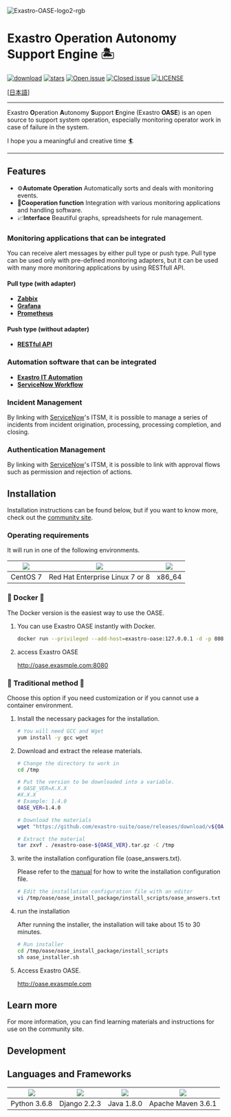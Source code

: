 ![Exastro-OASE-logo2-rgb](https://user-images.githubusercontent.com/83527822/137485693-20c8eb39-4588-4fce-ad0c-4a6f96cacd86.png)
# Exastro Operation Autonomy Support Engine 🏝

[![download](https://img.shields.io/github/downloads/exastro-suite/oase/total.svg)](https://github.com/exastro-suite/oase/releases)
[![stars](https://img.shields.io/github/stars/exastro-suite/oase)](https://github.com/exastro-suite/oase)
[![Open issue](https://img.shields.io/github/issues/exastro-suite/oase)](https://github.com/exastro-suite/oase/issues)
[![Closed issue](https://img.shields.io/github/issues-closed/exastro-suite/oase)](https://github.com/exastro-suite/oase/issues)
[![LICENSE](https://img.shields.io/github/license/exastro-suite/oase.svg)](https://github.com/exastro-suite/oase/blob/master/LICENSE )

[[日本語](./README_ja.md)]

---

Exastro **O**peration **A**utonomy **S**upport **E**ngine (Exastro **OASE**) is an open source to support system operation, especially monitoring operator work in case of failure in the system.

I hope you a meaningful and creative time 🏄

---

## Features

- ⚙**Automate Operation** Automatically sorts and deals with monitoring events.
- 👫**Cooperation function** Integration with various monitoring applications and handling software.
- 📈**Interface** Beautiful graphs, spreadsheets for rule management.

### Monitoring applications that can be integrated

You can receive alert messages by either pull type or push type.
Pull type can be used only with pre-defined monitoring adapters, but it can be used with many more monitoring applications by using RESTfull API.

#### **Pull** type (with adapter)

- [**Zabbix**](https://github.com/zabbix/zabbix)
- [**Grafana**](https://github.com/grafana/grafana)
- [**Prometheus**](https://github.com/prometheus/prometheus)
#### **Push** type (without adapter)

- [**RESTful API**](https://exastro-suite.github.io/oase-docs/OASE_documents_ja/html/api/01_events_request.html)

### Automation software that can be integrated

- [**Exastro IT Automation**](https://github.com/exastro-suite/it-automation)
- [**ServiceNow Workflow**](https://www.servicenow.com/)

### Incident Management

By linking with [ServiceNow](https://www.servicenow.com/)'s ITSM, it is possible to manage a series of incidents from incident origination, processing, processing completion, and closing.

### Authentication Management

By linking with [ServiceNow](https://www.servicenow.com/)'s ITSM, it is possible to link with approval flows such as permission and rejection of actions.

## Installation

Installation instructions can be found below, but if you want to know more, check out the [community site](https://exastro-suite.github.io/oase-docs/learn_ja.html#introduction).

### Operating requirements

It will run in one of the following environments.

|<img src="https://img.shields.io/badge/-CentOS-A1077C.svg?logo=centos&style=flat">|<img src="https://img.shields.io/badge/-RedHat- EE0000.svg?logo=red-hat&style=flat">|<img src="https://img.shields.io/badge/-Docker-FFFFFF.svg?logo=docker&style=flat">|
|----|----|----|
|CentOS 7| Red Hat Enterprise Linux 7 or 8|x86_64|

### 🐳 Docker 🐷

The Docker version is the easiest way to use the OASE.

1. You can use Exastro OASE instantly with Docker.

    ```bash
    docker run --privileged --add-host=exastro-oase:127.0.0.1 -d -p 8080:80 -p 10443:443 --name exastro-oase exastro/oase 
    ```

2. access Exastro OASE

    http://oase.exasmple.com:8080

### 🗿 Traditional method 🐶

Choose this option if you need customization or if you cannot use a container environment.

1. Install the necessary packages for the installation.

    ```bash
    # You will need GCC and Wget
    yum install -y gcc wget
    ```

2. Download and extract the release materials.

    ```bash
    # Change the directory to work in
    cd /tmp

    # Put the version to be downloaded into a variable.
    # OASE_VER=X.X.X
    #X.X.X
    # Example: 1.4.0
    OASE_VER=1.4.0

    # Download the materials
    wget "https://github.com/exastro-suite/oase/releases/download/v${OASE_VER}/exastro-oase-${OASE_VER}.tar.gz"

    # Extract the material
    tar zxvf . /exastro-oase-${OASE_VER}.tar.gz -C /tmp
    ```

3. write the installation configuration file (oase_answers.txt).

    Please refer to the [manual](https://exastro-suite.github.io/oase-docs/OASE_documents_ja/html/settings/installation.html) for how to write the installation configuration file.

    ```bash
    # Edit the installation configuration file with an editor
    vi /tmp/oase/oase_install_package/install_scripts/oase_answers.txt
    ```

4. run the installation

    After running the installer, the installation will take about 15 to 30 minutes.

    ```bash
    # Run installer
    cd /tmp/oase/oase_install_package/install_scripts
    sh oase_installer.sh
    ```

5. Access Exastro OASE.

    http://oase.exasmple.com
## Learn more

For more information, you can find learning materials and instructions for use on the community site.

## Development

## Languages and Frameworks

|[<img src="https://img.shields.io/badge/-Python-F9DC3E.svg?logo=python&style=flat">](https://www.python.org/) | [<img src="https://img.shields.io/badge/-Django-092E20.svg?logo=django&style=flat">](https://www.djangoproject.com/)| [<img src="https://img.shields.io/badge/-OpenJDK-007396.svg?logo=Java&style=flat">](https://www.djangoproject.com/)| [<img src="https://img.shields.io/badge/Maven-C71A36.svg?logo=apachemaven&style=flat">](https://www.djangoproject.com/)|
|----|----|----|----|
|Python 3.6.8|Django 2.2.3|Java 1.8.0|Apache Maven 3.6.1|
